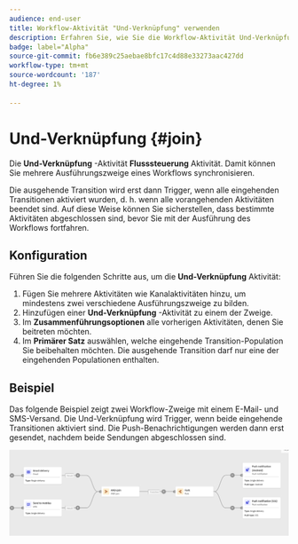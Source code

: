 ```yaml
---
audience: end-user
title: Workflow-Aktivität "Und-Verknüpfung" verwenden
description: Erfahren Sie, wie Sie die Workflow-Aktivität Und-Verknüpfung verwenden.
badge: label="Alpha"
source-git-commit: fb6e389c25aebae8bfc17c4d88e33273aac427dd
workflow-type: tm+mt
source-wordcount: '187'
ht-degree: 1%

---
```



# Und-Verknüpfung {#join}

Die **Und-Verknüpfung** -Aktivität **Flusssteuerung** Aktivität. Damit können Sie mehrere Ausführungszweige eines Workflows synchronisieren.

Die ausgehende Transition wird erst dann Trigger, wenn alle eingehenden Transitionen aktiviert wurden, d. h. wenn alle vorangehenden Aktivitäten beendet sind. Auf diese Weise können Sie sicherstellen, dass bestimmte Aktivitäten abgeschlossen sind, bevor Sie mit der Ausführung des Workflows fortfahren.

## Konfiguration

Führen Sie die folgenden Schritte aus, um die **Und-Verknüpfung** Aktivität:

1. Fügen Sie mehrere Aktivitäten wie Kanalaktivitäten hinzu, um mindestens zwei verschiedene Ausführungszweige zu bilden.
1. Hinzufügen einer **Und-Verknüpfung** -Aktivität zu einem der Zweige.
1. Im **Zusammenführungsoptionen** alle vorherigen Aktivitäten, denen Sie beitreten möchten.
1. Im **Primärer Satz** auswählen, welche eingehende Transition-Population Sie beibehalten möchten. Die ausgehende Transition darf nur eine der eingehenden Populationen enthalten.

## Beispiel

Das folgende Beispiel zeigt zwei Workflow-Zweige mit einem E-Mail- und SMS-Versand. Die Und-Verknüpfung wird Trigger, wenn beide eingehende Transitionen aktiviert sind. Die Push-Benachrichtigungen werden dann erst gesendet, nachdem beide Sendungen abgeschlossen sind.

![](../assets/workflow-andjoin-example.png)